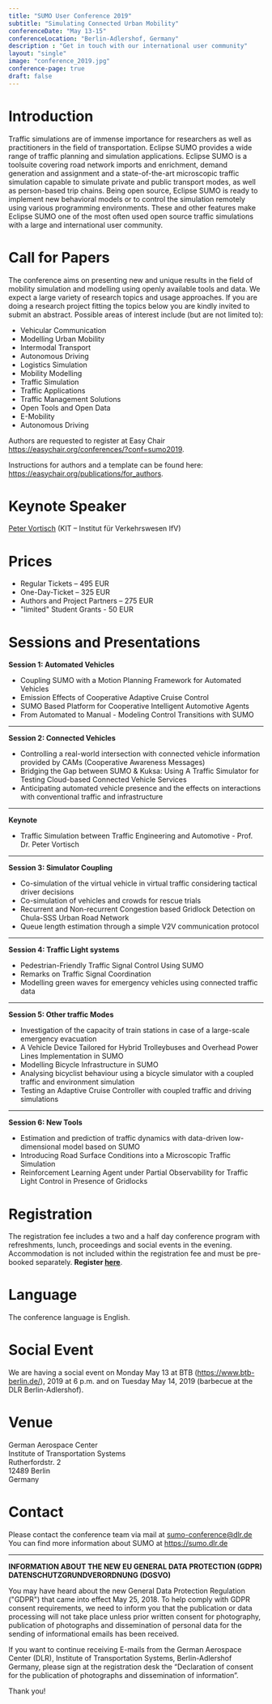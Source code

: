 ```yaml
---
title: "SUMO User Conference 2019"
subtitle: "Simulating Connected Urban Mobility"
conferenceDate: "May 13-15"
conferenceLocation: "Berlin-Adlershof, Germany"
description : "Get in touch with our international user community"
layout: "single"
image: "conference_2019.jpg"
conference-page: true
draft: false
---
```


# Introduction
Traffic simulations are of immense importance for researchers as well as practitioners in the field of transportation. Eclipse SUMO provides a wide range of traffic planning and simulation applications. Eclipse SUMO is a toolsuite covering road network imports and enrichment, demand generation and assignment and a state-of-the-art microscopic traffic simulation capable to simulate private and public transport modes, as well as person-based trip chains. Being open source, Eclipse SUMO is ready to implement new behavioral models or to control the simulation remotely using various programming environments. These and other features make Eclipse SUMO one of the most often used open source traffic simulations with a large and international user community.

# Call for Papers
The conference aims on presenting new and unique results in the field of mobility simulation and modelling using openly available tools and data. We expect a large variety of research topics and usage approaches. If you are doing a research project fitting the topics below you are kindly invited to submit an abstract. Possible areas of interest include (but are not limited to):  

- Vehicular Communication
- Modelling Urban Mobility
- Intermodal Transport
- Autonomous Driving
- Logistics Simulation
- Mobility Modelling
- Traffic Simulation
- Traffic Applications
- Traffic Management Solutions
- Open Tools and Open Data
- E-Mobility
- Autonomous Driving

Authors are requested to register at Easy Chair <https://easychair.org/conferences/?conf=sumo2019>.

Instructions for authors and a template can be found here: <https://easychair.org/publications/for_authors>. 

# Keynote Speaker
[Peter Vortisch](https://www.ifv.kit.edu/mitarbeiter_158.php) (KIT – Institut für Verkehrswesen IfV)

# Prices

- Regular Tickets – 495 EUR
- One-Day-Ticket – 325 EUR
- Authors and Project Partners – 275 EUR
- "limited" Student Grants - 50 EUR

# Sessions and Presentations

**Session 1: Automated Vehicles**

- Coupling SUMO with a Motion Planning Framework for Automated Vehicles
- Emission Effects of Cooperative Adaptive Cruise Control
- SUMO Based Platform for Cooperative Intelligent Automotive Agents
- From Automated to Manual - Modeling Control Transitions with SUMO

---

**Session 2: Connected Vehicles**

- Controlling a real-world intersection with connected vehicle information provided by CAMs (Cooperative Awareness Messages)
- Bridging the Gap between SUMO & Kuksa: Using A Traffic Simulator for Testing Cloud-based Connected Vehicle Services
- Anticipating automated vehicle presence and the effects on interactions with conventional traffic and infrastructure

---

**Keynote**

- Traffic Simulation between Traffic Engineering and Automotive - Prof. Dr. Peter Vortisch

---

**Session 3: Simulator Coupling**

- Co-simulation of the virtual vehicle in virtual traffic considering tactical driver decisions
- Co-simulation of vehicles and crowds for rescue trials
- Recurrent and Non-recurrent Congestion based Gridlock Detection on Chula-SSS Urban Road Network
- Queue length estimation through a simple V2V communication protocol

---

**Session 4: Traffic Light systems**

- Pedestrian-Friendly Traffic Signal Control Using SUMO
- Remarks on Traffic Signal Coordination
- Modelling green waves for emergency vehicles using connected traffic data      

---

**Session 5: Other traffic Modes**

- Investigation of the capacity of train stations in case of a large-scale emergency evacuation
- A Vehicle Device Tailored for Hybrid Trolleybuses and Overhead Power Lines Implementation in SUMO
- Modelling Bicycle Infrastructure in SUMO
- Analysing bicyclist behaviour using a bicycle simulator with a coupled traffic and environment simulation
- Testing an Adaptive Cruise Controller with coupled traffic and driving simulations

---

**Session 6: New Tools**

- Estimation and prediction of traffic dynamics with data-driven low-dimensional model based on SUMO
- Introducing Road Surface Conditions into a Microscopic Traffic Simulation
- Reinforcement Learning Agent under Partial Observability for Traffic Light Control in Presence of Gridlocks

# Registration
The registration fee includes a two and a half day conference program with refreshments, lunch, proceedings and social events in the evening. Accommodation is not included within the registration fee and must be pre-booked separately. **Register [here](https://sumo2019.besl-eventservice.de/front/index.php)**.

# Language
The conference language is English.

# Social Event
We are having a social event on Monday May 13 at BTB (<https://www.btb-berlin.de/>), 2019 at 6 p.m. and on Tuesday May 14, 2019 (barbecue at the DLR Berlin-Adlershof).

# Venue
German Aerospace Center   
Institute of Transportation Systems   
Rutherfordstr. 2   
12489 Berlin   
Germany

# Contact
Please contact the conference team via mail at [sumo-conference@dlr.de](mailto:sumo-conference@dlr.de)   
You can find more information about SUMO at <https://sumo.dlr.de>

---

**INFORMATION ABOUT THE NEW EU GENERAL DATA PROTECTION (GDPR)   
DATENSCHUTZGRUNDVERORDNUNG (DGSVO)**

You may have heard about the new General Data Protection Regulation ("GDPR") that came into effect May 25, 2018. To help comply with GDPR consent requirements, we need to inform you that the publication or data processing will not take place unless prior written consent for photography, publication of photographs and dissemination of personal data for the sending of informational emails has been received.

 If you want to continue receiving E-mails from the German Aerospace Center (DLR), Institute of Transportation Systems, Berlin-Adlershof Germany, please sign at the registration desk the “Declaration of consent for the publication of photographs and dissemination of information”.

Thank you!